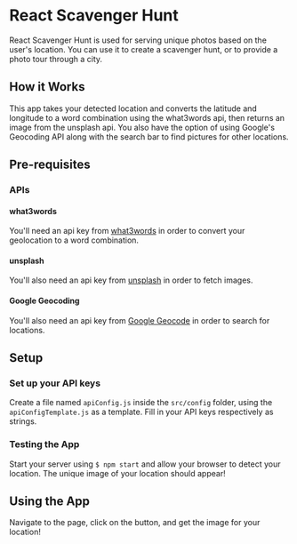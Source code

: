 # React Scavenger Hunt

React Scavenger Hunt is used for serving unique photos based on the user's location. You can use it to create a scavenger hunt, or to provide a photo tour through a city.

## How it Works

This app takes your detected location and converts the latitude and longitude to a word combination using the what3words api, then returns an image from the unsplash api. You also have the option of using Google's Geocoding API along with the search bar to find pictures for other locations.

## Pre-requisites

### APIs

#### what3words

You'll need an api key from [what3words](https://www.what3words.com) in order to convert your geolocation to a word combination.

#### unsplash

You'll also need an api key from [unsplash](https://www.unsplash.com) in order to fetch images.

#### Google Geocoding

You'll also need an api key from [Google Geocode](https://developers.google.com/maps/documentation/geocoding/start) in order to search for locations.

## Setup

### Set up your API keys

Create a file named ```apiConfig.js``` inside the ```src/config``` folder, using the ```apiConfigTemplate.js``` as a template. Fill in your API keys respectively as strings.

### Testing the App

Start your server using ```$ npm start``` and allow your browser to detect your location. The unique image of your location should appear!

## Using the App

Navigate to the page, click on the button, and get the image for your location!
